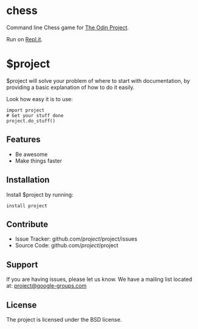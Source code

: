 # chess

Command line Chess game for [The Odin Project](https://www.theodinproject.com/paths/full-stack-ruby-on-rails/courses/ruby-programming/lessons/ruby-final-project).

Run on [Repl.it](https://replit.com/@JakeStandley/chess?v=1).

$project
========

$project will solve your problem of where to start with documentation,
by providing a basic explanation of how to do it easily.

Look how easy it is to use:

    import project
    # Get your stuff done
    project.do_stuff()

Features
--------

- Be awesome
- Make things faster

Installation
------------

Install $project by running:

    install project

Contribute
----------

- Issue Tracker: github.com/$project/$project/issues
- Source Code: github.com/$project/$project

Support
-------

If you are having issues, please let us know.
We have a mailing list located at: project@google-groups.com

License
-------

The project is licensed under the BSD license.
